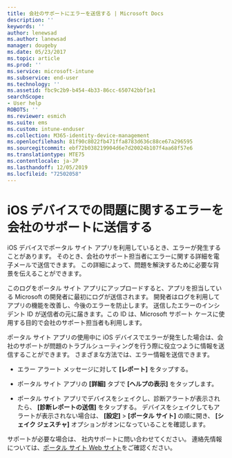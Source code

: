 ```yaml
---
title: 会社のサポートにエラーを送信する | Microsoft Docs
description: ''
keywords: ''
author: lenewsad
ms.author: lanewsad
manager: dougeby
ms.date: 05/23/2017
ms.topic: article
ms.prod: ''
ms.service: microsoft-intune
ms.subservice: end-user
ms.technology: ''
ms.assetid: fbc9c2b9-b454-4b33-86cc-650742bbf1e1
searchScope:
- User help
ROBOTS: ''
ms.reviewer: esmich
ms.suite: ems
ms.custom: intune-enduser
ms.collection: M365-identity-device-management
ms.openlocfilehash: 81f90c8022fb471ffa8783d636c88ce67a296595
ms.sourcegitcommit: ebf72b038219904d6e7d20024b107f4aa68f57e6
ms.translationtype: MTE75
ms.contentlocale: ja-JP
ms.lasthandoff: 12/05/2019
ms.locfileid: "72502058"
---
```

# <a name="send-errors-to-your-company-support-for-issues-with-your-ios-device"></a>iOS デバイスでの問題に関するエラーを会社のサポートに送信する
iOS デバイスでポータル サイト アプリを利用しているとき、エラーが発生することがあります。 そのとき、会社のサポート担当者にエラーに関する詳細を電子メールで送信できます。 この詳細によって、問題を解決するために必要な背景を伝えることができます。

このログをポータル サイト アプリにアップロードすると、アプリを担当している Microsoft の開発者に最初にログが送信されます。 開発者はログを利用してアプリの機能を改善し、今後のエラーを防止します。 送信したエラーのインシデント ID が送信者の元に届きます。この ID は、Microsoft サポート ケースに使用する目的で会社のサポート担当者も利用します。

ポータル サイト アプリの使用中に iOS デバイスでエラーが発生した場合は、会社のサポートが問題のトラブルシューティングを行う際に役立つように情報を送信することができます。 さまざまな方法では、エラー情報を送信できます。

- エラー アラート メッセージに対して **[レポート]** をタップする。

- ポータル サイト アプリの **[詳細]** タブで **[ヘルプの表示]** をタップします。

- ポータル サイト アプリでデバイスをシェイクし、診断アラートが表示されたら、 **[診断レポートの送信]** をタップする。 デバイスをシェイクしてもアラートが表示されない場合は、 **[設定]**  >  **[ポータル サイト]** の順に開き、 **[シェイク ジェスチャ]** オプションがオンになっていることを確認します。

サポートが必要な場合は、 社内サポートに問い合わせてください。 連絡先情報については、[ポータル サイト Web サイト](https://go.microsoft.com/fwlink/?linkid=2010980)をご確認ください。
